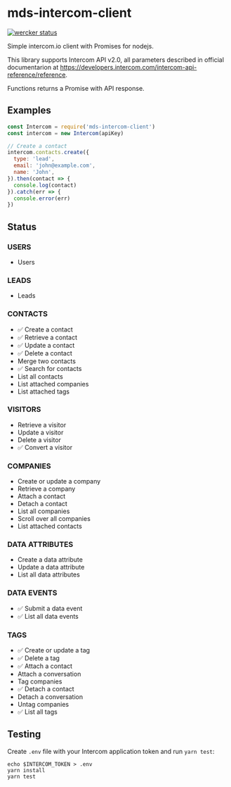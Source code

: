 # mds-intercom-client

[![wercker status](https://app.wercker.com/status/cfad82b56def81730c3d72a1f27eaf30/s/ "wercker status")](https://app.wercker.com/project/byKey/cfad82b56def81730c3d72a1f27eaf30)

Simple intercom.io client with Promises for nodejs.

This library supports Intercom API v2.0, all parameters described in official documentarion at https://developers.intercom.com/intercom-api-reference/reference.

Functions returns a Promise with API response.

## Examples

```javascript
const Intercom = require('mds-intercom-client')
const intercom = new Intercom(apiKey)

// Create a contact
intercom.contacts.create({
  type: 'lead',
  email: 'john@example.com',
  name: 'John',
}).then(contact => {
  console.log(contact)
}).catch(err => {
  console.error(err)
})
```

## Status

### USERS
- Users

### LEADS
- Leads

### CONTACTS
- ✅ Create a contact
- ✅ Retrieve a contact
- ✅ Update a contact
- ✅ Delete a contact
- Merge two contacts
- ✅ Search for contacts
- List all contacts
- List attached companies
- List attached tags

### VISITORS
- Retrieve a visitor
- Update a visitor
- Delete a visitor
- ✅ Convert a visitor

### COMPANIES
- Create or update a company
- Retrieve a company
- Attach a contact
- Detach a contact
- List all companies
- Scroll over all companies
- List attached contacts

### DATA ATTRIBUTES
- Create a data attribute
- Update a data attribute
- List all data attributes

### DATA EVENTS
- ✅ Submit a data event
- ✅ List all data events

### TAGS
- ✅ Create or update a tag
- ✅ Delete a tag
- ✅ Attach a contact
- Attach a conversation
- Tag companies
- ✅ Detach a contact
- Detach a conversation
- Untag companies
- ✅ List all tags

## Testing

Create `.env` file with your Intercom application token and run `yarn test`:

```
echo $INTERCOM_TOKEN > .env
yarn install
yarn test
```
